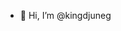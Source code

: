 - 👋 Hi, I’m @kingdjuneg

<!---
kingdjuneg/kingdjuneg is a ✨ special ✨ repository because its `README.md` (this file) appears on your GitHub profile.
You can click the Preview link to take a look at your changes.
--->
